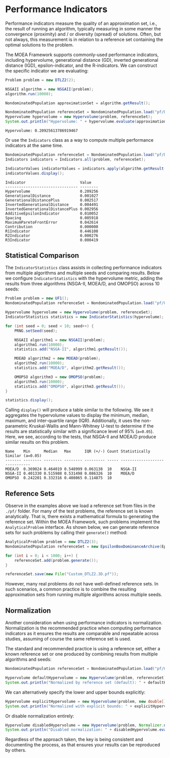 # Performance Indicators

Performance indicators measure the quality of an approximation set, i.e., the result of running an algorithm, typically
measuring in some manner the convergence (proximity) and / or diversity (spread) of solutions.  Often, but not always,
this measurement is in relation to a reference set containing the optimal solutions to the problem.

The MOEA Framework supports commonly-used performance indicators, including hypervolume, generational distance (GD),
inverted generational distance (IGD), epsilon-indicator, and the R-indicators.  We can construct the specific indicator
we are evaluating:

<!-- java:examples/org/moeaframework/examples/indicators/HypervolumeExample.java [34:45] -->

```java
Problem problem = new DTLZ2(2);

NSGAII algorithm = new NSGAII(problem);
algorithm.run(10000);

NondominatedPopulation approximationSet = algorithm.getResult();

NondominatedPopulation referenceSet = NondominatedPopulation.load("pf/DTLZ2.2D.pf");
Hypervolume hypervolume = new Hypervolume(problem, referenceSet);
System.out.println("Hypervolume: " + hypervolume.evaluate(approximationSet));
```

<!-- output:examples/org/moeaframework/examples/indicators/HypervolumeExample.java -->

```
Hypervolume: 0.20925613786919467
```

Or use the `Indicators` class as a way to compute multiple performance indicators at the same time.  

<!-- java:examples/Example3.java [41:46] -->

```java
NondominatedPopulation referenceSet = NondominatedPopulation.load("pf/DTLZ2.2D.pf");
Indicators indicators = Indicators.all(problem, referenceSet);

IndicatorValues indicatorValues = indicators.apply(algorithm.getResult());
indicatorValues.display();
```

<!-- output:examples/Example3.java -->

```
Indicator                        Value
-------------------------------- --------
Hypervolume                      0.209256
GenerationalDistance             0.001027
GenerationalDistancePlus         0.002517
InvertedGenerationalDistance     0.004491
InvertedGenerationalDistancePlus 0.002956
AdditiveEpsilonIndicator         0.010052
Spacing                          0.005918
MaximumParetoFrontError          0.042614
Contribution                     0.000000
R1Indicator                      0.446108
R2Indicator                      0.000276
R3Indicator                      0.000419
```

## Statistical Comparison

The `IndicatorStatistics` class assists in collecting performance indicators from multiple algorithms and multiple seeds
and comparing results.  Below we configure `IndicatorStatistics` with the hypervolume metric, adding the results from
three algorithms (NSGA-II, MOEA/D, and OMOPSO) across 10 seeds:

<!-- java:examples/org/moeaframework/examples/indicators/IndicatorStatisticsExample.java [39:64] -->

```java
Problem problem = new UF1();
NondominatedPopulation referenceSet = NondominatedPopulation.load("pf/UF1.pf");

Hypervolume hypervolume = new Hypervolume(problem, referenceSet);
IndicatorStatistics statistics = new IndicatorStatistics(hypervolume);

for (int seed = 0; seed < 10; seed++) {
    PRNG.setSeed(seed);

    NSGAII algorithm1 = new NSGAII(problem);
    algorithm1.run(10000);
    statistics.add("NSGA-II", algorithm1.getResult());

    MOEAD algorithm2 = new MOEAD(problem);
    algorithm2.run(10000);
    statistics.add("MOEA/D", algorithm2.getResult());

    OMOPSO algorithm3 = new OMOPSO(problem);
    algorithm3.run(10000);
    statistics.add("OMOPSO", algorithm3.getResult());
}

statistics.display();
```

Calling `display()` will produce a table similar to the following.  We see it aggregates the hypervolume values to
display the minimum, median, maximum, and inter-quartile range (IQR).  Additionally, it uses the non-parametric
Kruskal-Wallis and Mann-Whitney U-test to determine if the results are statistically similar with a significance level
of 95% (`a=0.05`).  Here, we see, according to the tests, that NSGA-II and MOEA/D produce similar results on this
problem.

<!-- output:examples/org/moeaframework/examples/indicators/IndicatorStatisticsExample.java -->

```
Name    Min      Median   Max      IQR (+/-) Count Statistically Similar (a=0.05)
------- -------- -------- -------- --------- ----- ------------------------------
MOEA/D  0.369024 0.464019 0.548999 0.063138  10    NSGA-II
NSGA-II 0.401330 0.515988 0.531498 0.086326  10    MOEA/D
OMOPSO  0.242201 0.332316 0.408065 0.114875  10
```

## Reference Sets

Observe in the examples above we load a reference set from files in the `./pf/` folder.  For many of the test problems,
the reference set is known analytically.  That is, there exists a mathematical formula to generating the reference
set.  Within the MOEA Framework, such problems implement the `AnalyticalProblem` interface.  As shown below, we can
generate reference sets for such problems by calling their `generate()` method:

<!-- java:examples/org/moeaframework/examples/indicators/GenerateReferenceSetExample.java [37:44] -->

```java
AnalyticalProblem problem = new DTLZ2(3);
NondominatedPopulation referenceSet = new EpsilonBoxDominanceArchive(Epsilons.of(0.01));

for (int i = 0; i < 1000; i++) {
    referenceSet.add(problem.generate());
}

referenceSet.save(new File("Custom_DTLZ2.3D.pf"));
```

However, many real problems do not have well-defined reference sets.  In such scenarios, a common practice is to
combine the resulting approximation sets from running multiple algorithms across multiple seeds.


## Normalization

Another consideration when using performance indicators is normalization.  Normalization is the recommended practice
when computing performance indicators as it ensures the results are comparable and repeatable across studies, assuming
of course the same reference set is used.

The standard and recommended practice is using a reference set, either a known reference set or one produced by
combining results from multiple algorithms and seeds:

<!-- java:examples/org/moeaframework/examples/indicators/NormalizationExample.java [43:46] -->


```java
NondominatedPopulation referenceSet = NondominatedPopulation.load("pf/UF1.pf");

Hypervolume defaultHypervolume = new Hypervolume(problem, referenceSet);
System.out.println("Normalized by reference set (default): " + defaultHypervolume.evaluate(approximationSet.copy()));
```

We can alternatively specify the lower and upper bounds explicitly:

<!-- java:examples/org/moeaframework/examples/indicators/NormalizationExample.java [49:50] -->

```java
Hypervolume explicitHypervolume = new Hypervolume(problem, new double[] { 0.0, 0.0 }, new double[] { 2.0, 2.0 });
System.out.println("Normalized with explicit bounds: " + explicitHypervolume.evaluate(approximationSet));
```

Or disable normalization entirely:

<!-- java:examples/org/moeaframework/examples/indicators/NormalizationExample.java [53:54] -->

```java
Hypervolume disabledHypervolume = new Hypervolume(problem, Normalizer.none());
System.out.println("Disabled normalization: " + disabledHypervolume.evaluate(approximationSet));
```

Regardless of the approach taken, the key is being consistent and documenting the process, as that ensures your results
can be reproduced by others.

